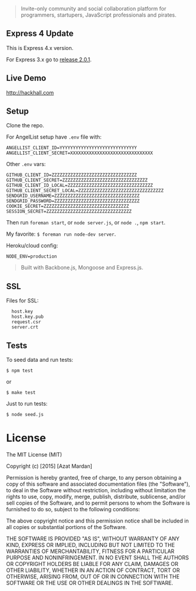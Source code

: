 > Invite-only community and social collaboration platform for programmers, startupers, JavaScript professionals and pirates.


## Express 4 Update

This is Express 4.x version.

For Express 3.x go to [release 2.0.1](https://github.com/azat-co/hackhall/releases/tag/v2.0.1).


## Live Demo

<http://hackhall.com>

## Setup

Clone the repo.

For AngelList setup have `.env` file with:

```
ANGELLIST_CLIENT_ID=YYYYYYYYYYYYYYYYYYYYYYYYYYYYY
ANGELLIST_CLIENT_SECRET=XXXXXXXXXXXXXXXXXXXXXXXXXXXXXXX
```

Other `.env` vars:

```
GITHUB_CLIENT_ID=ZZZZZZZZZZZZZZZZZZZZZZZZZZZZZZZZ
GITHUB_CLIENT_SECRET=ZZZZZZZZZZZZZZZZZZZZZZZZZZZZZZZZ
GITHUB_CLIENT_ID_LOCAL=ZZZZZZZZZZZZZZZZZZZZZZZZZZZZZZZZ
GITHUB_CLIENT_SECRET_LOCAL=ZZZZZZZZZZZZZZZZZZZZZZZZZZZZZZZZ
SENDGRID_USERNAME=ZZZZZZZZZZZZZZZZZZZZZZZZZZZZZZZZ
SENDGRID_PASSWORD=ZZZZZZZZZZZZZZZZZZZZZZZZZZZZZZZZ
COOKIE_SECRET=ZZZZZZZZZZZZZZZZZZZZZZZZZZZZZZZZ
SESSION_SECRET=ZZZZZZZZZZZZZZZZZZZZZZZZZZZZZZZZ
```

Then run `foreman start`, or `node server.js`, or `node .`, `npm start`.

My favorite: `$ foreman run node-dev server`.


Heroku/cloud config:

```
NODE_ENV=production
```


> Built with Backbone.js, Mongoose and Express.js.

## SSL

Files for SSL:

```
  host.key
  host.key.pub
  request.csr
  server.crt
```

## Tests

To seed data and run tests:

```
$ npm test
```

or

```
$ make test
```

Just to run tests:

```
$ node seed.js
```

# License

The MIT License (MIT)

Copyright (c) [2015] [Azat Mardan]

Permission is hereby granted, free of charge, to any person obtaining a copy
of this software and associated documentation files (the "Software"), to deal
in the Software without restriction, including without limitation the rights
to use, copy, modify, merge, publish, distribute, sublicense, and/or sell
copies of the Software, and to permit persons to whom the Software is
furnished to do so, subject to the following conditions:

The above copyright notice and this permission notice shall be included in all
copies or substantial portions of the Software.

THE SOFTWARE IS PROVIDED "AS IS", WITHOUT WARRANTY OF ANY KIND, EXPRESS OR
IMPLIED, INCLUDING BUT NOT LIMITED TO THE WARRANTIES OF MERCHANTABILITY,
FITNESS FOR A PARTICULAR PURPOSE AND NONINFRINGEMENT. IN NO EVENT SHALL THE
AUTHORS OR COPYRIGHT HOLDERS BE LIABLE FOR ANY CLAIM, DAMAGES OR OTHER
LIABILITY, WHETHER IN AN ACTION OF CONTRACT, TORT OR OTHERWISE, ARISING FROM,
OUT OF OR IN CONNECTION WITH THE SOFTWARE OR THE USE OR OTHER DEALINGS IN THE
SOFTWARE.
